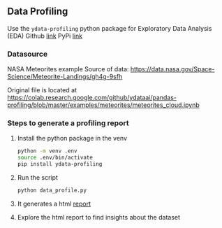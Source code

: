 ## Data Profiling

Use the `ydata-profiling` python package for Exploratory Data Analysis (EDA)
Github [link](https://github.com/ydataai/ydata-profiling)
PyPi [link](https://pypi.org/project/ydata-profiling/)

### Datasource

NASA Meteorites example
Source of data: https://data.nasa.gov/Space-Science/Meteorite-Landings/gh4g-9sfh

Original file is located at
https://colab.research.google.com/github/ydataai/pandas-profiling/blob/master/examples/meteorites/meteorites_cloud.ipynb

### Steps to generate a profiling report

1. Install the python package in the venv
   ```bash
   python -m venv .env
   source .env/bin/activate
   pip install ydata-profiling
   ```
2. Run the script
   ```bash
   python data_profile.py
   ```
3. It generates a html [report](./profile_export.html)

4. Explore the html report to find insights about the dataset
